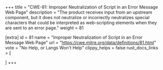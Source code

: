 +++
title = "CWE-81: Improper Neutralization of Script in an Error Message Web Page"
description	= "The product receives input from an upstream component, but it does not neutralize or incorrectly neutralizes special characters that could be interpreted as web-scripting elements when they are sent to an error page."
weight = 81

[extra]
id = 81
name = "Improper Neutralization of Script in an Error Message Web Page"
url = "https://cwe.mitre.org/data/definitions/81.html"
vote = "No Help, or Langs Won't Help"
clippy_helps = false
rust_docs_links = [
	
]
+++

